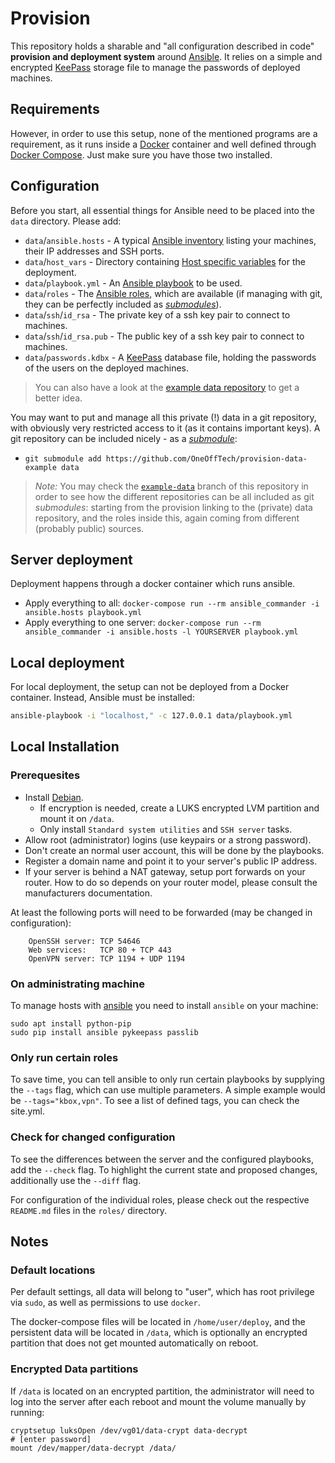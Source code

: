 # Provision

This repository holds a sharable and "all configuration described in code"
**provision and deployment system** around [Ansible](https://www.ansible.com/).
It relies on a simple and encrypted [KeePass](https://keepass.info) storage file
to manage the passwords of deployed machines.

## Requirements

However, in order to use this setup, none of the mentioned programs are a
requirement, as it runs inside a [Docker](https://www.docker.com/) container and
well defined through [Docker Compose](https://docs.docker.com/compose/). Just
make sure you have those two installed.

## Configuration

Before you start, all essential things for Ansible need to be placed into the
`data` directory. Please add:

* `data`/`ansible.hosts` - A typical [Ansible
  inventory](https://docs.ansible.com/ansible/latest/user_guide/intro_inventory.html)
  listing your machines, their IP addresses and SSH ports.
* `data`/`host_vars` - Directory containing [Host specific
  variables](https://docs.ansible.com/ansible/latest/user_guide/playbooks_variables.html#variable-precedence-where-should-i-put-a-variable)
  for the deployment.
* `data`/`playbook.yml` - An [Ansible
  playbook](https://docs.ansible.com/ansible/latest/user_guide/playbooks_intro.html)
  to be used.
* `data`/`roles` - The [Ansible
  roles](https://docs.ansible.com/ansible/devel/user_guide/playbooks_reuse_roles.html),
  which are available (if managing with git, they can be perfectly included as
  _[submodules](https://git-scm.com/book/en/v2/Git-Tools-Submodules)_).
* `data`/`ssh`/`id_rsa` - The private key of a ssh key pair to connect to
  machines.
* `data`/`ssh`/`id_rsa.pub` - The public key of a ssh key pair to connect to
  machines.
* `data`/`passwords.kdbx` - A [KeePass](https://keepass.info) database file,
  holding the passwords of the users on the deployed machines.

> You can also have a look at the [example data
> repository](https://github.com/OneOffTech/provision-data-example) to get a
> better idea.

You may want to put and manage all this private (!) data in a git repository,
with obviously very restricted access to it (as it contains important keys). A
git repository can be included nicely - as a
_[submodule](https://git-scm.com/book/en/v2/Git-Tools-Submodules)_:

* `git submodule add https://github.com/OneOffTech/provision-data-example data`

> _Note:_ You may check the
> [`example-data`](https://github.com/OneOffTech/provision/tree/example-data)
> branch of this repository in order to see how the different repositories can
> be all included as git _submodules_: starting from the provision linking to
> the (private) data repository, and the roles inside this, again coming from
> different (probably public) sources.

## Server deployment

Deployment happens through a docker container which runs ansible.

* Apply everything to all: `docker-compose run --rm ansible_commander -i
  ansible.hosts playbook.yml`
* Apply everything to one server: `docker-compose run --rm ansible_commander -i
  ansible.hosts -l YOURSERVER playbook.yml`

## Local deployment

For local deployment,  the setup can not be deployed from a Docker container.
Instead, Ansible must be installed:

```bash
ansible-playbook -i "localhost," -c 127.0.0.1 data/playbook.yml
```

## Local Installation

### Prerequesites

* Install [Debian](https://www.debian.org/CD/netinst/).
  * If encryption is needed, create a LUKS encrypted LVM partition and
    mount it on `/data`.
  * Only install `Standard system utilities` and `SSH server` tasks.
* Allow root (administrator) logins (use keypairs or a strong password).
* Don't create an normal user account, this will be done by the playbooks.
* Register a domain name and point it to your server's public IP address.
* If your server is behind a NAT gateway, setup port forwards on your
  router. How to do so depends on your router model, please consult the
  manufacturers documentation.

At least the following ports will need to be forwarded (may be changed in
configuration):

```
    OpenSSH server: TCP 54646
    Web services:   TCP 80 + TCP 443
    OpenVPN server: TCP 1194 + UDP 1194
```

### On administrating machine

To manage hosts with [ansible](http://ansible.com/) you need to install
`ansible` on your machine:

```debian
sudo apt install python-pip
sudo pip install ansible pykeepass passlib
```

### Only run certain roles

To save time, you can tell ansible to only run certain playbooks by
supplying the `--tags` flag, which can use multiple parameters. A
simple example would be `--tags="kbox,vpn"`. To see a list of defined tags,
you can check the site.yml.

### Check for changed configuration

To see the differences between the server and the configured playbooks, add
the `--check` flag. To highlight the current state and proposed changes,
additionally use the `--diff` flag.

For configuration of the individual roles, please check out the respective
`README.md` files in the `roles/` directory.

## Notes

### Default locations

Per default settings, all data will belong to "user", which has root
privilege via `sudo`, as well as permissions to use `docker`.

The docker-compose files will be located in `/home/user/deploy`, and the
persistent data will be located in `/data`, which is optionally an encrypted
partition that does not get mounted automatically on reboot.

### Encrypted Data partitions

If `/data` is located on an encrypted partition, the administrator will need
to log into the server after each reboot and mount the volume manually by
running:

```debian
cryptsetup luksOpen /dev/vg01/data-crypt data-decrypt
# [enter password]
mount /dev/mapper/data-decrypt /data/
```
